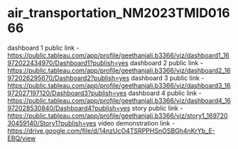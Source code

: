 # air_transportation_NM2023TMID01666
dashboard 1 public link - https://public.tableau.com/app/profile/geethanjali.b3366/viz/dashboard1_16972022434970/Dashboard1?publish=yes
dashboard 2 public link - https://public.tableau.com/app/profile/geethanjali.b3366/viz/dashboard2_16972026295670/Dashboard2?publish=yes 
dashboard 3 public link - https://public.tableau.com/app/profile/geethanjali.b3366/viz/dashboard3_16972027197120/Dashboard3?publish=yes
dashboard 4 public link - https://public.tableau.com/app/profile/geethanjali.b3366/viz/dashboard4_16972028530840/Dashboard4?publish=yes
story public link - https://public.tableau.com/app/profile/geethanjali.b3366/viz/story1_16972030459140/Story1?publish=yes
video demonstration link - https://drive.google.com/file/d/14nzUcO4TSRPPHSnOSBGh4nKrYb_E-EBQ/view

